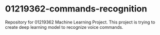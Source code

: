 # 01219362-commands-recognition
Repository for 01219362 Machine Learning Project. This project is trying to create deep learning model to recognize voice commands.
